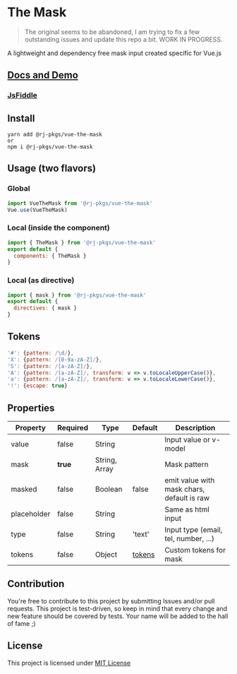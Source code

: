 # The Mask

> The original seems to be abandoned, I am trying to fix a few outstanding issues and update this repo a bit. WORK IN PROGRESS.

A lightweight and dependency free mask input created specific for Vue.js

## [Docs and Demo](https://vuejs-tips.github.io/vue-the-mask)

### [JsFiddle](https://jsfiddle.net/neves/r8cL3msn/1/)

## Install

```
yarn add @rj-pkgs/vue-the-mask
or
npm i @rj-pkgs/vue-the-mask
```

## Usage (two flavors)

### Global

```javascript
import VueTheMask from '@rj-pkgs/vue-the-mask'
Vue.use(VueTheMask)
```

### Local (inside the component)

```javascript
import { TheMask } from '@rj-pkgs/vue-the-mask'
export default {
  components: { TheMask }
}
```

### Local (as directive)

```javascript
import { mask } from '@rj-pkgs/vue-the-mask'
export default {
  directives: { mask }
}
```

## Tokens

```javascript
'#': {pattern: /\d/},
'X': {pattern: /[0-9a-zA-Z]/},
'S': {pattern: /[a-zA-Z]/},
'A': {pattern: /[a-zA-Z]/, transform: v => v.toLocaleUpperCase()},
'a': {pattern: /[a-zA-Z]/, transform: v => v.toLocaleLowerCase()},
'!': {escape: true}
```

## Properties

| Property    | Required | Type          | Default           | Description                                |
| ----------- | -------- | ------------- | ----------------- | ------------------------------------------ |
| value       | false    | String        |                   | Input value or v-model                     |
| mask        | **true** | String, Array |                   | Mask pattern                               |
| masked      | false    | Boolean       | false             | emit value with mask chars, default is raw |
| placeholder | false    | String        |                   | Same as html input                         |
| type        | false    | String        | 'text'            | Input type (email, tel, number, ...)       |
| tokens      | false    | Object        | [tokens](#tokens) | Custom tokens for mask                     |

## Contribution

You're free to contribute to this project by submitting Issues and/or pull requests. This project is test-driven, so keep in mind that every change and new feature should be covered by tests. Your name will be added to the hall of fame ;)

## License

This project is licensed under [MIT License](http://en.wikipedia.org/wiki/MIT_License)
